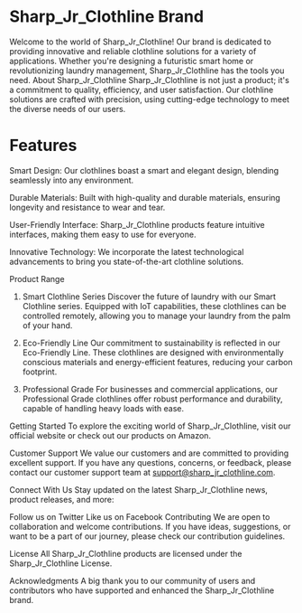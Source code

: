 # Sharp_Jr_Clothline Brand
Welcome to the world of Sharp_Jr_Clothline! Our brand is dedicated to providing innovative and reliable clothline solutions for a variety of applications. Whether you're designing a futuristic smart home or revolutionizing laundry management, Sharp_Jr_Clothline has the tools you need.
About Sharp_Jr_Clothline
Sharp_Jr_Clothline is not just a product; it's a commitment to quality, efficiency, and user satisfaction. Our clothline solutions are crafted with precision, using cutting-edge technology to meet the diverse needs of our users.

# Features
Smart Design: Our clothlines boast a smart and elegant design, blending seamlessly into any environment.

Durable Materials: Built with high-quality and durable materials, ensuring longevity and resistance to wear and tear.

User-Friendly Interface: Sharp_Jr_Clothline products feature intuitive interfaces, making them easy to use for everyone.

Innovative Technology: We incorporate the latest technological advancements to bring you state-of-the-art clothline solutions.

Product Range
1. Smart Clothline Series
Discover the future of laundry with our Smart Clothline series. Equipped with IoT capabilities, these clothlines can be controlled remotely, allowing you to manage your laundry from the palm of your hand.

2. Eco-Friendly Line
Our commitment to sustainability is reflected in our Eco-Friendly Line. These clothlines are designed with environmentally conscious materials and energy-efficient features, reducing your carbon footprint.

3. Professional Grade
For businesses and commercial applications, our Professional Grade clothlines offer robust performance and durability, capable of handling heavy loads with ease.

Getting Started
To explore the exciting world of Sharp_Jr_Clothline, visit our official website or check out our products on Amazon.

Customer Support
We value our customers and are committed to providing excellent support. If you have any questions, concerns, or feedback, please contact our customer support team at support@sharp_jr_clothline.com.

Connect With Us
Stay updated on the latest Sharp_Jr_Clothline news, product releases, and more:

Follow us on Twitter
Like us on Facebook
Contributing
We are open to collaboration and welcome contributions. If you have ideas, suggestions, or want to be a part of our journey, please check our contribution guidelines.

License
All Sharp_Jr_Clothline products are licensed under the Sharp_Jr_Clothline License.

Acknowledgments
A big thank you to our community of users and contributors who have supported and enhanced the Sharp_Jr_Clothline brand.


